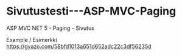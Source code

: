 # Sivutustesti---ASP-MVC-Paging
ASP MVC NET 5 - Paging - Sivutus

Example / Esimerkki
https://gyazo.com/58bfd1013a651d652adc22c3df56235d

